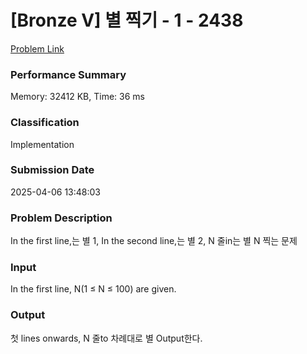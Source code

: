 <!-- Official English translation (US) — human-reviewed -->
<!-- Original: README.md -->
<!-- Translation generated: 2025-10-26 16:46:49 UTC -->

# [Bronze V] 별 찍기 - 1 - 2438 

[Problem Link](https://www.acmicpc.net/problem/2438) 

### Performance Summary

Memory: 32412 KB, Time: 36 ms

### Classification

Implementation

### Submission Date

2025-04-06 13:48:03

### Problem Description

<p>In the first line,는 별 1, In the second line,는 별 2, N 줄in는 별 N 찍는 문제</p>

### Input 

 <p>In the first line, N(1 ≤ N ≤ 100) are given.</p>

### Output 

 <p>첫 lines onwards, N 줄to 차례대로 별 Output한다.</p>

